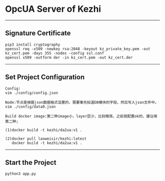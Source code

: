 # OpcUA Server of Kezhi
---
## Signature Certificate	
```shell script
pip3 install cryptography
openssl req -x509 -newkey rsa:2048 -keyout kz_private_key.pem -out kz_cert.pem -days 355 -nodes -config ssl.conf
openssl x509 -outform der -in kz_cert.pem -out kz_cert.der
```
---
## Set Project Configuration
``` shell script
Config:
vim ./config/config.json

Node:节点是根据json数据格式设置的，需要事先知道DB模块的字段，然后写入json文件中。
vim ./config/data0.json

Build docker image:第二种image小，layer层少，比较精简，之前我配置ok的，建议用第二种;

(1)docker build -t kezhi/da2ua:v1 .

(2)docker pull laoweisir/kezhi:latest
   docker build -t kezhi/da2ua:v1 .
```
---
## Start the Project

```python
python3 app.py
```
